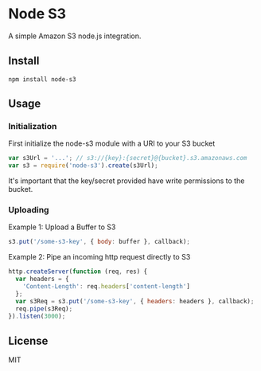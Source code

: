 # Node S3

A simple Amazon S3 node.js integration.

## Install

```
npm install node-s3
```

## Usage

### Initialization

First initialize the node-s3 module with a URI to your S3 bucket

```javascript
var s3Url = '...'; // s3://{key}:{secret}@{bucket}.s3.amazonaws.com
var s3 = require('node-s3').create(s3Url);
```

It's important that the key/secret provided have write permissions to
the bucket.

### Uploading

Example 1: Upload a Buffer to S3

```javascript
s3.put('/some-s3-key', { body: buffer }, callback);
```

Example 2: Pipe an incoming http request directly to S3

```javascript
http.createServer(function (req, res) {
  var headers = {
    'Content-Length': req.headers['content-length']
  };
  var s3Req = s3.put('/some-s3-key', { headers: headers }, callback);
  req.pipe(s3Req);
}).listen(3000);
```

## License

MIT
